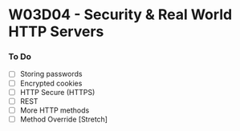 # W03D04 - Security & Real World HTTP Servers

### To Do
- [ ] Storing passwords
- [ ] Encrypted cookies
- [ ] HTTP Secure (HTTPS)
- [ ] REST
- [ ] More HTTP methods
- [ ] Method Override [Stretch]
